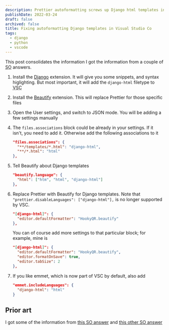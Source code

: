```yaml
---
description: Prettier autoformatting screws up Django html templates in Visual Studio Code. For example, it puts tags on the same line when they shouldn't be. The fix is pretty simple and involves a couple of different formatting extension.
publishDate: 2022-03-24
draft: false
archived: false
title: Fixing autoformatting Django templates in Visual Studio Co
tags:
  - django
  - python
  - vscode
---
```


This post consolidates the information I got the information from a couple of <abbr title="Stack Overflow">SO</abbr> answers.

1. Install the [Django](https://github.com/vscode-django/vscode-django) extension. It will give you some snippets, and syntax higlighting. But most important, it will add the `django-html` filetype to <abbr title="Visual Studio Code">VSC</abbr>
1. Install the [Beautify](https://github.com/HookyQR/VSCodeBeautify) extension. This will replace Prettier for those specific files
1. Open the User settings, and switch to JSON mode. You will be adding a few settings manually
1. The `files.associations` block could be already in your settings. If it isn't, you need to add it. Otherwise add the following associations to it

   ```json
   "files.associations": {
     "**/templates/*.html": "django-html",
     "**/*.html": "html"
   },
   ```

1. Tell Beautify about Django templates

   ```json
   "beautify.language": {
     "html": ["htm", "html", "django-html"]
   },
   ```

1. Replace Prettier with Beautify for Django templates. Note that `"prettier.disableLanguages": ["django-html"],` is no longer supported by VSC.

   ```json
   "[django-html]": {
     "editor.defaultFormatter": "HookyQR.beautify"
   },
   ```

   You can of course add more settings to that particular block; for example, mine is

   ```json
   "[django-html]": {
     "editor.defaultFormatter": "HookyQR.beautify",
     "editor.formatOnSave": true,
     "editor.tabSize": 2
   },
   ```

1. If you like emmet, which is now part of VSC by default, also add

   ```json
   "emmet.includeLanguages": {
     "django-html": "html"
   }
   ```

## Prior art

I got some of the information from [this SO answer](https://stackoverflow.com/questions/42170561/vscode-html-autoformat-on-django-template) and [this other SO answer](https://stackoverflow.com/questions/55175822/there-is-no-document-formatter-for-django-html-files-installed/63091040#63091040)
